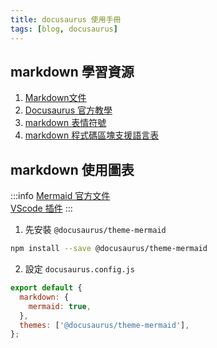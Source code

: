 ```yaml
---
title: docusaurus 使用手冊
tags: [blog, docusaurus]
---
```

## markdown 學習資源
1. [Markdown文件](https://markdown.tw/)
2. [Docusaurus 官方教學](https://docusaurus.io/zh-CN/docs/markdown-features)
3. [markdown 表情符號](https://gist.github.com/rxaviers/7360908)
4. [markdown 程式碼區塊支援語言表](https://prismjs.com/#supported-languages)

## markdown 使用圖表
:::info
[Mermaid 官方文件](https://mermaid.js.org/intro/)  
[VScode 插件](https://marketplace.visualstudio.com/items?itemName=bierner.markdown-mermaid)
:::
1. 先安裝 `@docusaurus/theme-mermaid`
```bash
npm install --save @docusaurus/theme-mermaid
```
2. 設定 `docusaurus.config.js`
```js
export default {
  markdown: {
    mermaid: true,
  },
  themes: ['@docusaurus/theme-mermaid'],
};
```